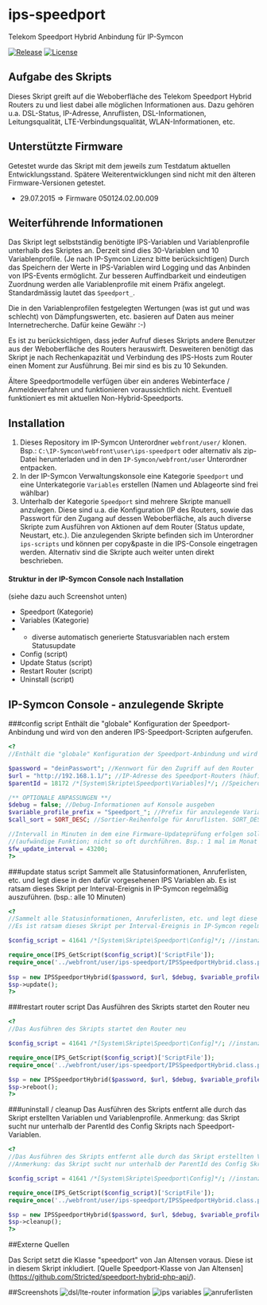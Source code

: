 # ips-speedport
Telekom Speedport Hybrid Anbindung für IP-Symcon

[![Release](https://img.shields.io/github/release/florianprobst/ips-speedport.svg?style=flat-square)](https://github.com/florianprobst/ips-speedport/releases/latest)
[![License](https://img.shields.io/badge/license-LGPLv3-brightgreen.svg?style=flat-square)](https://github.com/florianprobst/ips-speedport/blob/master/LICENSE)

## Aufgabe des Skripts
Dieses Skript greift auf die Weboberfläche des Telekom Speedport Hybrid Routers zu und liest dabei alle möglichen Informationen aus. Dazu gehören u.a. DSL-Status, IP-Adresse, Anruflisten, DSL-Informationen, Leitungsqualität, LTE-Verbindungsqualität, WLAN-Informationen, etc. 

## Unterstützte Firmware
Getestet wurde das Skript mit dem jeweils zum Testdatum aktuellen Entwicklungsstand. Spätere Weiterentwicklungen sind nicht mit den älteren Firmware-Versionen getestet.

* 29.07.2015 => Firmware 050124.02.00.009

## Weiterführende Informationen
Das Skript legt selbstständig benötigte IPS-Variablen und Variablenprofile unterhalb des Skriptes an.
Derzeit sind dies 30-Variablen und 10 Variablenprofile. (Je nach IP-Symcon Lizenz bitte berücksichtigen)
Durch das Speichern der Werte in IPS-Variablen wird Logging und das Anbinden von IPS-Events ermöglicht.
Zur besseren Auffindbarkeit und eindeutigen Zuordnung werden alle Variablenprofile mit einem Präfix angelegt. 
Standardmässig lautet das `Speedport_`.

Die in den Variablenprofilen festgelegten Wertungen (was ist gut und was schlecht) von Dämpfungswerten, etc. basieren auf Daten aus meiner Internetrecherche. Dafür keine Gewähr :-)

Es ist zu berücksichtigen, dass jeder Aufruf dieses Skripts andere Benutzer aus der Weboberfläche des Routers herauswirft.
Desweiteren benötigt das Skript je nach Rechenkapazität und Verbindung des IPS-Hosts zum Router einen Moment zur Ausführung.
Bei mir sind es bis zu 10 Sekunden. 

Ältere Speedportmodelle verfügen über ein anderes Webinterface / Anmeldeverfahren und funktionieren voraussichtlich nicht. Eventuell funktioniert es mit aktuellen Non-Hybrid-Speedports. 

## Installation

1. Dieses Repository im IP-Symcon Unterordner `webfront/user/` klonen. Bsp.: `C:\IP-Symcon\webfront\user\ips-speedport` oder alternativ als zip-Datei herunterladen und in den `IP-Symcon/webfront/user` Unterordner entpacken.
2. In der IP-Symcon Verwaltungskonsole eine Kategorie `Speedport` und eine Unterkategorie `Variables` erstellen (Namen und Ablageorte sind frei wählbar)
3. Unterhalb der Kategorie `Speedport` sind mehrere Skripte manuell anzulegen. Diese sind u.a. die Konfiguration (IP des Routers, sowie das Passwort für den Zugang auf dessen Weboberfläche, als auch diverse Skripte zum Ausführen von Aktionen auf dem Router (Status update, Neustart, etc.). Die anzulegenden Skripte befinden sich im Unterordner `ips-scripts` und können per copy&paste in die IPS-Console eingetragen werden. Alternativ sind die Skripte auch weiter unten direkt beschrieben.

#### Struktur in der IP-Symcon Console nach Installation
(siehe dazu auch Screenshot unten)
* Speedport (Kategorie)
* Variables (Kategorie)
* - diverse automatisch generierte Statusvariablen nach erstem Statusupdate
* Config (script)
* Update Status (script)
* Restart Router (script)
* Uninstall (script)


## IP-Symcon Console - anzulegende Skripte
###config script
Enthält die "globale" Konfiguration der Speedport-Anbindung und wird von den anderen IPS-Speedport-Scripten aufgerufen.
```php
<?
//Enthält die "globale" Konfiguration der Speedport-Anbindung und wird von den anderen IPS-Speedport-Scripten aufgerufen

$password = "deinPasswort"; //Kennwort für den Zugriff auf den Router
$url = "http://192.168.1.1/"; //IP-Adresse des Speedport-Routers (häufig auch "speedport.ip")
$parentId = 18172 /*[System\Skripte\Speedport\Variables]*/; //Speicherort für zu erstellende Speedport Variablen.

/** OPTIONALE ANPASSUNGEN **/
$debug = false;	//Debug-Informationen auf Konsole ausgeben
$variable_profile_prefix = "Speedport_"; //Prefix für anzulegende Variablenprofile
$call_sort = SORT_DESC; //Sortier-Reihenfolge für Anruflisten. SORT_DESC => neueste zuerst, SORT_ASC => älteste zuerst.

//Intervall in Minuten in dem eine Firmware-Updateprüfung erfolgen soll
//(aufwändige Funktion; nicht so oft durchführen. Bsp.: 1 mal im Monat => ca. 43200 Minuten)
$fw_update_interval = 43200;
?>
```

###update status script
Sammelt alle Statusinformationen, Anruferlisten, etc. und legt diese in den dafür vorgesehenen IPS Variablen ab.
Es ist ratsam dieses Skript per Interval-Ereignis in IP-Symcon regelmäßig auszuführen. (bsp.: alle 10 Minuten)
```php
<?
//Sammelt alle Statusinformationen, Anruferlisten, etc. und legt diese in den dafür vorgesehenen IPS Variablen ab.
//Es ist ratsam dieses Skript per Interval-Ereignis in IP-Symcon regelmäßig auszuführen. (bsp.: alle 10 Minuten)

$config_script = 41641 /*[System\Skripte\Speedport\Config]*/; //instanz id des ip-symcon config skripts

require_once(IPS_GetScript($config_script)['ScriptFile']);
require_once('../webfront/user/ips-speedport/IPSSpeedportHybrid.class.php');
 
$sp = new IPSSpeedportHybrid($password, $url, $debug, $variable_profile_prefix, $call_sort, $parentId, $fw_update_interval);
$sp->update();
?>
```

###restart router script
Das Ausführen des Skripts startet den Router neu
```php
<?
//Das Ausführen des Skripts startet den Router neu

$config_script = 41641 /*[System\Skripte\Speedport\Config]*/; //instanz id des ip-symcon config skripts

require_once(IPS_GetScript($config_script)['ScriptFile']);
require_once('../webfront/user/ips-speedport/IPSSpeedportHybrid.class.php');

$sp = new IPSSpeedportHybrid($password, $url, $debug, $variable_profile_prefix, $call_sort, $parentId, $fw_update_interval);
$sp->reboot();
?>
```

###uninstall / cleanup
Das Ausführen des Skripts entfernt alle durch das Skript erstellten Variablen und Variablenprofile.
Anmerkung: das Skript sucht nur unterhalb der ParentId des Config Skripts nach Speedport-Variablen.
```php
<?
//Das Ausführen des Skripts entfernt alle durch das Skript erstellten Variablen und Variablenprofile.
//Anmerkung: das Skript sucht nur unterhalb der ParentId des Config Skripts nach Speedport-Variablen.

$config_script = 41641 /*[System\Skripte\Speedport\Config]*/; //instanz id des ip-symcon config skripts

require_once(IPS_GetScript($config_script)['ScriptFile']);
require_once('../webfront/user/ips-speedport/IPSSpeedportHybrid.class.php');

$sp = new IPSSpeedportHybrid($password, $url, $debug, $variable_profile_prefix, $call_sort, $parentId, $fw_update_interval);
$sp->cleanup();
?>
```

##Externe Quellen

Das Script setzt die Klasse "speedport" von Jan Altensen voraus. Diese ist in diesem Skript inkludiert. [Quelle Speedport-Klasse von Jan Altensen] (https://github.com/Stricted/speedport-hybrid-php-api/).

##Screenshots
![dsl/lte-router information](assets/dsl-lte-router-infos.jpg)
![ips variables](assets/ips-variables-speedport.jpg)
![anruferlisten](assets/anruflisten-speedport.jpg)
